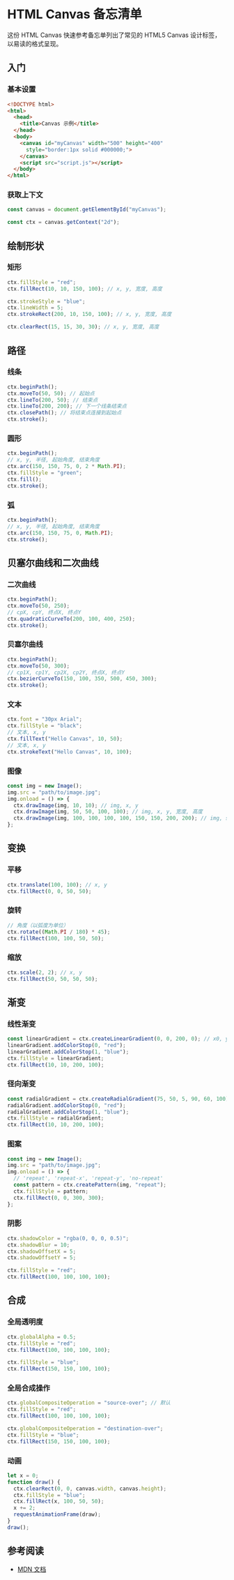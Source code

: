 HTML Canvas 备忘清单
===

这份 HTML Canvas 快速参考备忘单列出了常见的 HTML5 Canvas 设计标签，以易读的格式呈现。

入门
---
<!--rehype:body-class=cols-4-->

### 基本设置
<!--rehype:wrap-class=col-span-2-->

```html
<!DOCTYPE html>
<html>
  <head>
    <title>Canvas 示例</title>
  </head>
  <body>
    <canvas id="myCanvas" width="500" height="400"
      style="border:1px solid #000000;">
    </canvas>
    <script src="script.js"></script>
  </body>
</html>
```

### 获取上下文
<!--rehype:wrap-class=col-span-2-->

```js
const canvas = document.getElementById("myCanvas");

const ctx = canvas.getContext("2d");
```

绘制形状
---

### 矩形
<!--rehype:wrap-class=col-span-2-->

```js
ctx.fillStyle = "red";
ctx.fillRect(10, 10, 150, 100); // x, y, 宽度, 高度

ctx.strokeStyle = "blue";
ctx.lineWidth = 5;
ctx.strokeRect(200, 10, 150, 100); // x, y, 宽度, 高度

ctx.clearRect(15, 15, 30, 30); // x, y, 宽度, 高度
```

路径
---

### 线条

```js
ctx.beginPath();
ctx.moveTo(50, 50); // 起始点
ctx.lineTo(200, 50); // 结束点
ctx.lineTo(200, 200); // 下一个线条结束点
ctx.closePath(); // 将结束点连接到起始点
ctx.stroke();
```

### 圆形

```js
ctx.beginPath();
// x, y, 半径, 起始角度, 结束角度
ctx.arc(150, 150, 75, 0, 2 * Math.PI);
ctx.fillStyle = "green";
ctx.fill();
ctx.stroke();
```

### 弧

```js
ctx.beginPath();
// x, y, 半径, 起始角度, 结束角度
ctx.arc(150, 150, 75, 0, Math.PI);
ctx.stroke();
```

贝塞尔曲线和二次曲线
---

### 二次曲线

```js
ctx.beginPath();
ctx.moveTo(50, 250);
// cpX, cpY, 终点X, 终点Y
ctx.quadraticCurveTo(200, 100, 400, 250); 
ctx.stroke();
```

### 贝塞尔曲线

```js
ctx.beginPath();
ctx.moveTo(50, 300);
// cp1X, cp1Y, cp2X, cp2Y, 终点X, 终点Y
ctx.bezierCurveTo(150, 100, 350, 500, 450, 300); 
ctx.stroke();
```

### 文本

```js
ctx.font = "30px Arial";
ctx.fillStyle = "black";
// 文本, x, y
ctx.fillText("Hello Canvas", 10, 50); 
// 文本, x, y
ctx.strokeText("Hello Canvas", 10, 100); 
```

### 图像
<!--rehype:wrap-class=col-span-3-->

```js
const img = new Image();
img.src = "path/to/image.jpg";
img.onload = () => {
  ctx.drawImage(img, 10, 10); // img, x, y
  ctx.drawImage(img, 50, 50, 100, 100); // img, x, y, 宽度, 高度
  ctx.drawImage(img, 100, 100, 100, 100, 150, 150, 200, 200); // img, sx, sy, sWidth, sHeight, dx, dy, dWidth, dHeight
};
```

变换
---

### 平移

```js
ctx.translate(100, 100); // x, y
ctx.fillRect(0, 0, 50, 50);
```

### 旋转

```js
// 角度（以弧度为单位）
ctx.rotate((Math.PI / 180) * 45);
ctx.fillRect(100, 100, 50, 50);
```

### 缩放

```js
ctx.scale(2, 2); // x, y
ctx.fillRect(50, 50, 50, 50);
```

渐变
---

### 线性渐变
<!--rehype:wrap-class=col-span-2-->

```js
const linearGradient = ctx.createLinearGradient(0, 0, 200, 0); // x0, y0, x1, y1
linearGradient.addColorStop(0, "red");
linearGradient.addColorStop(1, "blue");
ctx.fillStyle = linearGradient;
ctx.fillRect(10, 10, 200, 100);
```

### 径向渐变

```js
const radialGradient = ctx.createRadialGradient(75, 50, 5, 90, 60, 100); // x0, y0, r0, x1, y1, r1
radialGradient.addColorStop(0, "red");
radialGradient.addColorStop(1, "blue");
ctx.fillStyle = radialGradient;
ctx.fillRect(10, 10, 200, 100);
```

### 图案
<!--rehype:wrap-class=col-span-2-->

```js
const img = new Image();
img.src = "path/to/image.jpg";
img.onload = () => {
  // 'repeat', 'repeat-x', 'repeat-y', 'no-repeat'
  const pattern = ctx.createPattern(img, "repeat");
  ctx.fillStyle = pattern;
  ctx.fillRect(0, 0, 300, 300);
};
```

### 阴影

```js
ctx.shadowColor = "rgba(0, 0, 0, 0.5)";
ctx.shadowBlur = 10;
ctx.shadowOffsetX = 5;
ctx.shadowOffsetY = 5;

ctx.fillStyle = "red";
ctx.fillRect(100, 100, 100, 100);
```

合成
---

### 全局透明度

```js
ctx.globalAlpha = 0.5;
ctx.fillStyle = "red";
ctx.fillRect(100, 100, 100, 100);

ctx.fillStyle = "blue";
ctx.fillRect(150, 150, 100, 100);
```

### 全局合成操作

```js
ctx.globalCompositeOperation = "source-over"; // 默认
ctx.fillStyle = "red";
ctx.fillRect(100, 100, 100, 100);

ctx.globalCompositeOperation = "destination-over";
ctx.fillStyle = "blue";
ctx.fillRect(150, 150, 100, 100);
```

### 动画

```js
let x = 0;
function draw() {
  ctx.clearRect(0, 0, canvas.width, canvas.height);
  ctx.fillStyle = "blue";
  ctx.fillRect(x, 100, 50, 50);
  x += 2;
  requestAnimationFrame(draw);
}
draw();
```

参考阅读
---

- [MDN 文档](https://developer.mozilla.org/en-US/docs/Web/API/Canvas_API)
